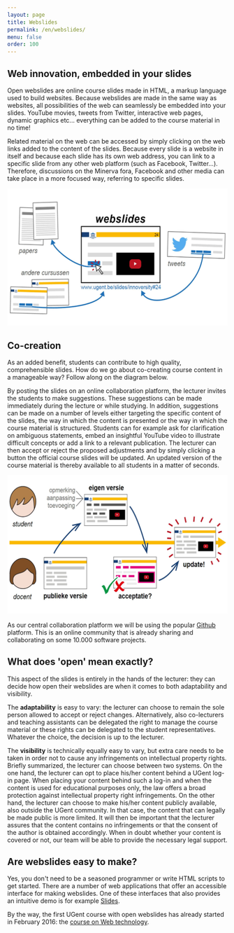 ```yaml
---
layout: page
title: Webslides
permalink: /en/webslides/
menu: false
order: 100
---
```

Web innovation, embedded in your slides
------------

Open webslides are online course slides made in HTML, a markup language used to build websites.
Because webslides are made in the same way as websites, all possibilities of the web can seamlessly be embedded into your slides.
YouTube movies, tweets from Twitter, interactive web pages, dynamic graphics etc... everything can be added to the course material in no time!

Related material on the web can be accessed by simply clicking on the web links added to the content of the slides.
Because every slide is a website in itself and because each slide has its own web address, you can link to a specific slide
from any other web platform (such as Facebook, Twitter...).
Therefore, discussions on the Minerva fora, Facebook and other media can take place in a more focused way, referring to specific slides.

<img src="/../images/OverviewDesign.jpg" alt="" style="width: 740px;">

Co-creation
------------

As an added benefit, students can contribute to high quality, comprehensible slides.
How do we go about co-creating course content in a manageable way? Follow along on the diagram below.

By posting the slides on an online collaboration platform, the lecturer invites the students to make suggestions.
These suggestions can be made immediately during the lecture or while studying.
In addition, suggestions can be made on a number of levels either targeting the specific content of the slides,
the way in which the content is presented or the way in which the course material is structured.
Students can for example ask for clarification on ambiguous statements, embed an insightful YouTube video to
illustrate difficult concepts or add a link to a relevant publication.
The lecturer can then accept or reject the proposed adjustments and by simply clicking a button the official course slides will be updated.
An updated version of the course material is thereby available to all students in a matter of seconds.

<img src="/../images/OverviewDesign2.jpg" alt="Drawing" style="width: 740px;"/>

As our central collaboration platform we will be using the popular [Github](https://www.github.com "Github Homepage")
platform. This is an online community that is already sharing and collaborating on some 10.000 software projects.

What does 'open' mean exactly?
------------

This aspect of the slides is entirely in the hands of the lecturer: they can decide how open their webslides
are when it comes to both adaptability and visibility.

The **adaptability** is easy to vary: the lecturer can choose to remain the sole person allowed to accept or reject changes.
Alternatively, also co-lecturers and teaching assistants can be delegated the right to manage the course material or
these rights can be delegated to the student representatives. Whatever the choice, the decision is up to the lecturer.

The **visibility** is technically equally easy to vary, but extra care needs to be taken in order not to cause any infringements on intellectual property rights.
Briefly summarized, the lecturer can choose between two systems.
On the one hand, the lecturer can opt to place his/her content behind a UGent log-in page.
When placing your content behind such a log-in and when the content is used for educational purposes only,
the law offers a broad protection against intellectual property right infringements.
On the other hand, the lecturer can choose to make his/her content publicly available, also outside the UGent community.
In that case, the content that can legally be made public is more limited.
It will then be important that the lecturer assures that the content contains no infringements or that the consent of the author is obtained accordingly.
When in doubt whether your content is covered or not, our team will be able to provide the necessary legal support.

Are webslides easy to make?
------------

Yes, you don't need to be a seasoned programmer or write HTML scripts to get started.
There are a number of web applications that offer an accessible interface for making webslides.
One of these interfaces that also provides an intuitive demo is for example [Slides](https://slides.com/).

By the way, the first UGent course with open webslides has already started in February 2016: the [course on Web technology](http://rubenverborgh.github.io/WebFundamentals/#).
